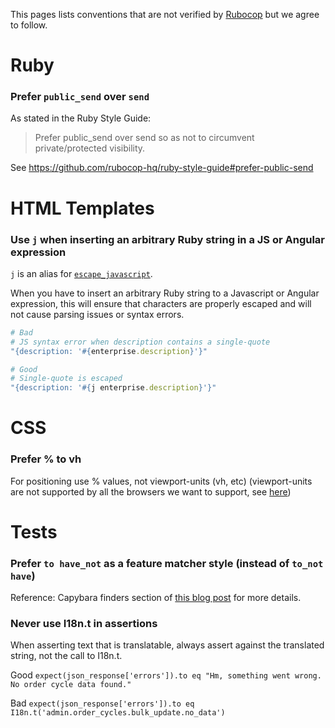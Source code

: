This pages lists conventions that are not verified by [Rubocop](http://batsov.com/rubocop/) but we agree to follow.

# Ruby

### Prefer `public_send` over `send`

As stated in the Ruby Style Guide:

> Prefer public_send over send so as not to circumvent private/protected visibility.

See https://github.com/rubocop-hq/ruby-style-guide#prefer-public-send

# HTML Templates

### Use `j` when inserting an arbitrary Ruby string in a JS or Angular expression

`j` is an alias for [`escape_javascript`](https://api.rubyonrails.org/classes/ActionView/Helpers/JavaScriptHelper.html#method-i-escape_javascript).

When you have to insert an arbitrary Ruby string to a Javascript or Angular expression, this will ensure that characters are properly escaped and will not cause parsing issues or syntax errors.

```ruby
# Bad
# JS syntax error when description contains a single-quote
"{description: '#{enterprise.description}'}"

# Good
# Single-quote is escaped
"{description: '#{j enterprise.description}'}"
```

# CSS

### Prefer % to vh
For positioning use % values, not viewport-units (vh, etc) (viewport-units are not supported by all the browsers we want to support, see [here](https://caniuse.com/#feat=viewport-units))

# Tests

### Prefer `to have_not` as a feature matcher style (instead of `to_not have`)
Reference: Capybara finders section of [this blog post](https://blog.codeship.com/faster-rails-tests/) for more details.

### Never use I18n.t in assertions
When asserting text that is translatable, always assert against the translated string, not the call to I18n.t.

Good
`expect(json_response['errors']).to eq "Hm, something went wrong. No order cycle data found."`

Bad
`expect(json_response['errors']).to eq I18n.t('admin.order_cycles.bulk_update.no_data')`